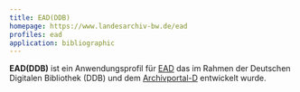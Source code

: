 ```yaml
---
title: EAD(DDB)
homepage: https://www.landesarchiv-bw.de/ead
profiles: ead
application: bibliographic
---
```


**EAD(DDB)** ist ein Anwendungsprofil für [EAD](../ead) das im Rahmen der
Deutschen Digitalen Bibliothek (DDB) und dem
[Archivportal-D](https://www.archivportal-d.de/) entwickelt wurde.
